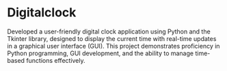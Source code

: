 # Digitalclock
Developed a user-friendly digital clock application using Python and the Tkinter library, designed to display the current time with real-time updates in a graphical user interface (GUI). This project demonstrates proficiency in Python programming, GUI development, and the ability to manage time-based functions effectively.
